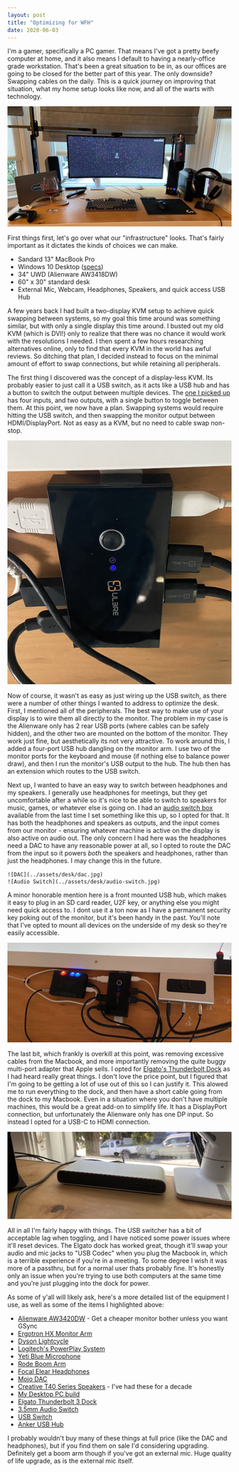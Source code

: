 ```yaml
---
layout: post
title: "Optimizing for WFH"
date: 2020-06-03
---
```


I'm a gamer, specifically a PC gamer. That means I've got a pretty beefy computer at home, and it also means I default to having a nearly-office grade workstation. That's been a great situation to be in, as our offices are going to be closed for the better part of this year. The only downside? Swapping cables on the daily. This is a quick journey on improving that situation, what my home setup looks like now, and all of the warts with technology.

![The end result](../assets/desk/desk.jpg)

First things first, let's go over what our "infrastructure" looks. That's fairly important as it dictates the kinds of choices we can make.

- Sandard 13" MacBook Pro
- Windows 10 Desktop ([specs](https://pcpartpicker.com/b/YNr6Mp))
- 34" UWD (Alienware AW3418DW)
- 60" x 30" standard desk
- External Mic, Webcam, Headphones, Speakers, and quick access USB Hub

A few years back I had built a two-display KVM setup to achieve quick swapping between systems, so my goal this time around was something similar, but with only a single display this time around. I busted out my old KVM (which is DVI!) only to realize that there was no chance it would work with the resolutions I needed. I then spent a few hours researching alternatives online, only to find that every KVM in the world has awful reviews. So ditching that plan, I decided instead to focus on the minimal amount of effort to swap connections, but while retaining all peripherals.

The first thing I discovered was the concept of a display-less KVM. Its probably easier to just call it a USB switch, as it acts like a USB hub and has a button to switch the output between multiple devices. The [one I picked up](https://www.amazon.com/gp/product/B07DKD7JHG/) has four inputs, and two outputs, with a single button to toggle between them. At this point, we now have a plan. Swapping systems would require hitting the USB switch, and then swapping the monitor output between HDMI/DisplayPort. Not as easy as a KVM, but no need to cable swap non-stop.

![USB switch](../assets/desk/usb-switch.jpg)

Now of course, it wasn't as easy as just wiring up the USB switch, as there were a number of other things I wanted to address to optimize the desk. First, I mentioned all of the peripherals. The best way to make use of your display is to wire them all directly to the monitor. The problem in my case is the Alienware only has 2 rear USB ports (where cables can be safely hidden), and the other two are mounted on the bottom of the monitor. They work just fine, but aesthetically its not very attractive. To work around this, I added a four-port USB hub dangling on the monitor arm. I use two of the monitor ports for the keyboard and mouse (if nothing else to balance power draw), and then I run the monitor's USB output to the hub. The hub then has an extension which routes to the USB switch.

Next up, I wanted to have an easy way to switch between headphones and my speakers. I generally use headphones for meetings, but they get uncomfortable after a while so it's nice to be able to switch to speakers for music, games, or whatever else is going on. I had an [audio switch box](https://www.amazon.com/gp/product/B073GWCRP3/) available from the last time I set something like this up, so I opted for that. It has both the headphones and speakers as outputs, and the input comes from our monitor - ensuring whatever machine is active on the display is also active on audio out. The only concern I had here was the headphones need a DAC to have any reasonable power at all, so I opted to route the DAC from the input so it powers _both_ the speakers and headphones, rather than just the headphones. I may change this in the future.

```grid|2
![DAC](../assets/desk/dac.jpg)
![Audio Switch](../assets/desk/audio-switch.jpg)
```

A minor honorable mention here is a front mounted USB hub, which makes it easy to plug in an SD card reader, U2F key, or anything else you might need quick access to. I dont use it a ton now as I have a permanent security key poking out of the monitor, but it's been handy in the past. You'll note that I've opted to mount all devices on the underside of my desk so they're easily accessible.

![Front-side mounted controls](../assets/desk/under-desk.jpg)

The last bit, which frankly is overkill at this point, was removing excessive cables from the Macbook, and more importantly removing the quite buggy multi-port adapter that Apple sells. I opted for [Elgato's Thunderbolt Dock](https://www.amazon.com/gp/product/B07N4C79G1/) as I had heard really great things. I don't love the price point, but I figured that I'm going to be getting a lot of use out of this so I can justify it. This alowed me to run everything to the dock, and then have a short cable going from the dock to my Macbook. Even in a situation where you don't have multiple machines, this would be a great add-on to simplify life. It has a DisplayPort connection, but unfortunately the Alienware only has one DP input. So instead I opted for a USB-C to HDMI connection.

![Elgato Thunderbolt Dock](../assets/desk/elgato-dock.jpg)

All in all I'm fairly happy with things. The USB switcher has a bit of acceptable lag when toggling, and I have noticed some power issues where it'll reset devices. The Elgato dock has worked great, though it'll swap your audio and mic jacks to "USB Codec" when you plug the Macbook in, which is a terrible experience if you're in a meeting. To some degree I wish it was more of a passthru, but for a normal user thats probably fine. It's honestly only an issue when you're trying to use both computers at the same time and you're just plugging into the dock for power.

As some of y'all will likely ask, here's a more detailed list of the equipment I use, as well as some of the items I highlighted above:

- [Alienware AW3420DW](https://www.dell.com/en-us/shop/new-alienware-34-curved-gaming-monitor-aw3420dw/apd/210-atzq/monitors-monitor-accessories) - Get a cheaper monitor bother unless you want GSync
- [Ergotron HX Monitor Arm](https://www.ergotron.com/en-us/products/product-details/45-475)
- [Dyson Lightcycle](https://www.dyson.com/task-lighting/dyson-lightcycle-overview.html)
- [Logitech's PowerPlay System](https://www.logitechg.com/en-us/products/gaming-mouse-pads/powerplay-wireless-charging.html)
- [Yeti Blue Microphone](https://www.bluedesigns.com/products/yeti/)
- [Rode Boom Arm](http://www.rode.com/accessories/psa1)
- [Focal Elear Headphones](https://www.focal.com/en/headphones-0/headphones/for-home/elear)
- [Mojo DAC](https://chordelectronics.co.uk/product/mojo/)
- [Creative T40 Series Speakers](https://us.creative.com/p/speakers/gigaworks-t40-series-ii) - I've had these for a decade
- [My Desktop PC build](https://pcpartpicker.com/b/YNr6Mp)
- [Elgato Thunderbolt 3 Dock](https://www.elgato.com/en/dock/thunderbolt-3)
- [3.5mm Audio Switch](https://www.amazon.com/gp/product/B073GWCRP3/)
- [USB Switch](https://www.amazon.com/gp/product/B07DKD7JHG/)
- [Anker USB Hub](https://www.amazon.com/gp/product/B00XMD7KPU/)

I probably wouldn't buy many of these things at full price (like the DAC and headphones), but if you find them on sale I'd considering upgrading. Definitely get a boom arm though if you've got an external mic. Huge quality of life upgrade, as is the external mic itself.

